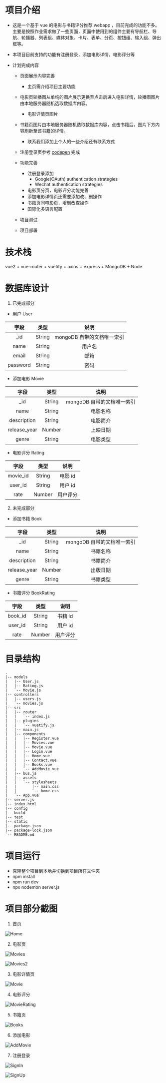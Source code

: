 # 项目介绍

- 这是一个基于 vue 的电影与书籍评分推荐 webapp ，目前完成的功能不多。主要是按照作业需求做了一些页面，页面中使用到的组件主要有导航栏、导航、轮播器、列表组、媒体对象、卡片、表单、分页、按钮组、输入组、弹出框等。

- 本项目目前支持的功能有注册登录，添加电影详情，电影评分等

- 计划完成内容

  - 页面展示内容完善

    - 主页需介绍项目主要功能

  - 电影页轮播图从单纯的图片展示更换至点击后进入电影详情，轮播图图片由本地服务器随机选取数据库内容。
    - 电影详情页图片
  - 书籍页图片由本地服务器随机选取数据库内容，点击书籍后，图片下方内容刷新至该书籍的详情。
    - 联系我们添加上个人的一些介绍还有联系方式
  - 注册登录页参考 [codepen](https://codepen.io/FlorinPop17/pen/vPKWjd) 完成
  - 功能完善
    - 注册登录添加
      - Google(OAuth) authentication strategies
      - Wechat authentication strategies
    - 电影页分页，电影评分功能完善
    - 添加电影详情页还需要添加改、删操作
    - 书籍页同电影页，增删改查操作
    - 国际化多语言配置
  - 项目测试
  - 项目部署

# 技术栈

vue2 + vue-router + vuetify + axios + express + MongoDB + Node

# 数据库设计

1. 已完成部分

- 用户 User

|   字段   |  类型  |            说明            |
| :------: | :----: | :------------------------: |
|   \_id   | String | mongoDB 自带的文档唯一索引 |
|   name   | String |           用户名           |
|  email   | String |            邮箱            |
| password | String |            密码            |

- 添加电影 Movie

|     字段     |  类型  |            说明            |
| :----------: | :----: | :------------------------: |
|     \_id     | String | mongoDB 自带的文档唯一索引 |
|     name     | String |          电影名称          |
| description  | String |          电影简介          |
| release_year | Number |          上映日期          |
|    genre     | String |          电影类型          |

- 电影评分 Rating

|   字段   |  类型  |   说明   |
| :------: | :----: | :------: |
| movie_id | String | 电影 id  |
| user_id  | String | 用户 id  |
|   rate   | Number | 用户评分 |

2. 未完成部分

- 添加书籍 Book

|     字段     |  类型  |            说明            |
| :----------: | :----: | :------------------------: |
|     \_id     | String | mongoDB 自带的文档唯一索引 |
|     name     | String |          书籍名称          |
| description  | String |          书籍简介          |
| release_year | Number |          出版日期          |
|    genre     | String |          书籍类型          |

- 书籍评分 BookRating

|  字段   |  类型  |   说明   |
| :-----: | :----: | :------: |
| book_id | String | 书籍 id  |
| user_id | String | 用户 id  |
|  rate   | Number | 用户评分 |

# 目录结构

```
.
|-- models
|   |-- User.js
|   |-- Rating.js
|   `-- Movie.js
|-- controllers
|   |-- users.js
|   `-- movies.js
|-- src
|   |-- router
|   |   `-- index.js
|   |-- plugins
|   |   `-- vuetify.js
|   |-- main.js
|   |-- components
|   |   |-- Register.vue
|   |   |-- Movies.vue
|   |   |-- Movie.vue
|   |   |-- Login.vue
|   |   |-- Home.vue
|   |   |-- Contact.vue
|   |   |-- Books.vue
|   |   `-- AddMovie.vue
|   |-- bus.js
|   |-- assets
|   |   `-- stylesheets
|   |       |-- main.css
|   |       `-- home.css
|   `-- App.vue
|-- server.js
|-- index.html
|-- config
|-- build
|-- test
|-- static
|-- package.json
|-- package-lock.json
`-- README.md
```

# 项目运行

- 克隆整个项目到本地并切换到项目所在文件夹
- npm install
- npm run dev
- npx nodemon server.js

# 项目部分截图

1. 首页

![Home](README.assets/Home.png)

2. 电影页

![Movies](README.assets/Movies.png)

![Movies2](README.assets/Movies2.png)

3. 电影详情页

![Movie](README.assets/Movie.png)

4. 电影评分

![MovieRating](README.assets/MovieRating.png)

5. 书籍页

![Books](README.assets/Books.png)

6. 添加电影

![AddMovie](README.assets/AddMovie.png)

7. 注册登录

![SignIn](README.assets/SignIn.png)

![SignUp](README.assets/SignUp.png)
